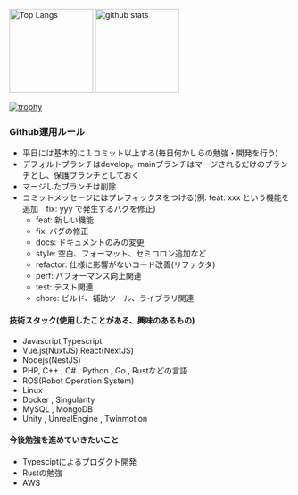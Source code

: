 <p align="left"> 
  <img alt="Top Langs" height="150px" src="https://github-readme-stats.vercel.app/api/top-langs/?username=crane74&layout=compact&show_icons=true&theme=onedark&count_private=true" />
  <img alt="github stats" height="150px" src="https://github-readme-stats.vercel.app/api?username=crane74&theme=onedark&show_icons=ture&count_private=true" />
</p>

[![trophy](https://github-profile-trophy.vercel.app/?username=crane74&theme=onedark&column=7
)](https://github.com/ryo-ma/github-profile-trophy)

### Github運用ルール
- 平日には基本的に１コミット以上する(毎日何かしらの勉強・開発を行う)
- デフォルトブランチはdevelop。mainブランチはマージされるだけのブランチとし、保護ブランチとしておく
- マージしたブランチは削除
- コミットメッセージにはプレフィックスをつける(例. feat: xxx という機能を追加　fix: yyy で発生するバグを修正)
  - feat: 新しい機能
  - fix: バグの修正
  - docs: ドキュメントのみの変更
  - style: 空白、フォーマット、セミコロン追加など
  - refactor: 仕様に影響がないコード改善(リファクタ)
  - perf: パフォーマンス向上関連
  - test: テスト関連
  - chore: ビルド、補助ツール、ライブラリ関連

#### 技術スタック(使用したことがある、興味のあるもの)
- Javascript,Typescript
- Vue.js(NuxtJS),React(NextJS)
- Nodejs(NestJS)
- PHP, C++ , C# , Python , Go , Rustなどの言語
- ROS(Robot Operation System)
- Linux
- Docker , Singularity
- MySQL , MongoDB
- Unity , UnrealEngine , Twinmotion

#### 今後勉強を進めていきたいこと
- Typesciptによるプロダクト開発
- Rustの勉強
- AWS

<!--
**crane74/crane74** is a ✨ _special_ ✨ repository because its `README.md` (this file) appears on your GitHub profile.

Here are some ideas to get you started:

- 🔭 I’m currently working on ...
- 🌱 I’m currently learning ...
- 👯 I’m looking to collaborate on ...
- 🤔 I’m looking for help with ...
- 💬 Ask me about ...
- 📫 How to reach me: ...
- 😄 Pronouns: ...
- ⚡ Fun fact: ...
-->
